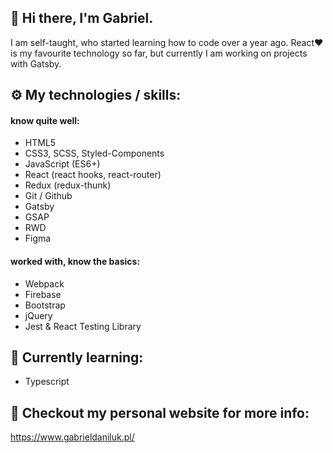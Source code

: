 ## 👋 Hi there, I'm Gabriel.

I am self-taught, who started learning how to code over a year ago. React❤️ is my favourite technology so far, but currently I am working on projects with Gatsby.

## ⚙️ My technologies / skills:

#### know quite well:

- HTML5
- CSS3, SCSS, Styled-Components
- JavaScript (ES6+)
- React (react hooks, react-router)
- Redux (redux-thunk)
- Git / Github
- Gatsby
- GSAP
- RWD
- Figma

#### worked with, know the basics:

- Webpack
- Firebase
- Bootstrap
- jQuery
- Jest & React Testing Library


## 📖 Currently learning:

- Typescript


## 🚧 Checkout my personal website for more info:

https://www.gabrieldaniluk.pl/
